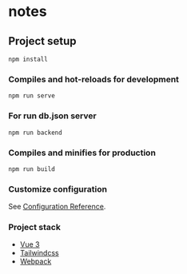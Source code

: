# notes

## Project setup
```
npm install
```

### Compiles and hot-reloads for development
```
npm run serve
```

### For run db.json server

```
npm run backend
```

### Compiles and minifies for production
```
npm run build
```

### Customize configuration
See [Configuration Reference](https://cli.vuejs.org/config/).


### Project stack

- [Vue 3](https://v3.vuejs.org/)
- [Tailwindcss](https://tailwindcss.com/)
- [Webpack](https://webpack.js.org/)

